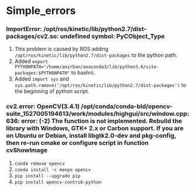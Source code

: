 # Simple_errors

### ImportError: /opt/ros/kinetic/lib/python2.7/dist-packages/cv2.so: undefined symbol: PyCObject_Type

1. This problem is caused by ROS adding `/opt/ros/kinetic/lib/python2.7/dist-packages` to the python path.
2. Added `export PYTHONPATH="/home/anirban/anaconda3/lib/python3.6/site-packages:$PYTHONPATH"` to bashrc.
3. Added `import sys` and `sys.path.remove('/opt/ros/kinetic/lib/python2.7/dist-packages')` to the beginning of python script.


### cv2.error: OpenCV(3.4.1) /opt/conda/conda-bld/opencv-suite_1527005194613/work/modules/highgui/src/window.cpp:636: error: (-2) The function is not implemented. Rebuild the library with Windows, GTK+ 2.x or Carbon support. If you are on Ubuntu or Debian, install libgtk2.0-dev and pkg-config, then re-run cmake or configure script in function cvShowImage

1. `conda remove opencv`
2. `conda install -c menpo opencv`
3. `pip install --upgrade pip`
4. `pip install opencv-contrib-python`
